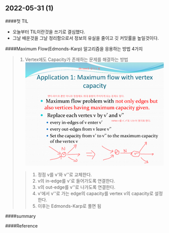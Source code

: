 2022-05-31 (1)
---

####첫 TIL
- 오늘부터 TIL이란것을 쓰기로 결심했다.
- 그날 배운것을 그날 정리함으로서 정보의 유실을 줄이고 깃 커밋률을 높일것이다.

####Maximum Flow(Edmonds-Karp) 알고리즘을 응용하는 방법 4가지
> 1. Vertex에도 Capacity가 존재하는 문제를 해결하는 방법
> ![](2022-05-31-23-10-06.png)
> > 1. 정점 v를 v'와 v''로 교체한다.
> > 2. v의 in-edge를 v'로 들어가도록 연결한다.
> > 3. v의 out-edge를 v''로 나가도록 연결한다.
> > 4. v'에서 v''로 가는 edge의 capacity를 vertex v의 capacity로 설정한다.
> > 5. 이후는 Edmonds-Karp로 풀면 됨

####summary

####Reference